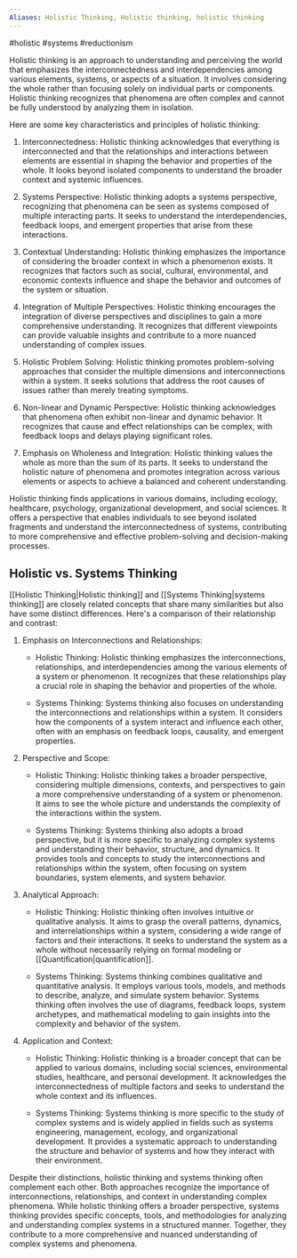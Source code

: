 ```yaml
---
Aliases: Holistic Thinking, Holistic thinking, holistic thinking
---
```

#holistic #systems #reductionism 

Holistic thinking is an approach to understanding and perceiving the world that emphasizes the interconnectedness and interdependencies among various elements, systems, or aspects of a situation. It involves considering the whole rather than focusing solely on individual parts or components. Holistic thinking recognizes that phenomena are often complex and cannot be fully understood by analyzing them in isolation.

Here are some key characteristics and principles of holistic thinking:

1. Interconnectedness: Holistic thinking acknowledges that everything is interconnected and that the relationships and interactions between elements are essential in shaping the behavior and properties of the whole. It looks beyond isolated components to understand the broader context and systemic influences.

2. Systems Perspective: Holistic thinking adopts a systems perspective, recognizing that phenomena can be seen as systems composed of multiple interacting parts. It seeks to understand the interdependencies, feedback loops, and emergent properties that arise from these interactions.

3. Contextual Understanding: Holistic thinking emphasizes the importance of considering the broader context in which a phenomenon exists. It recognizes that factors such as social, cultural, environmental, and economic contexts influence and shape the behavior and outcomes of the system or situation.

4. Integration of Multiple Perspectives: Holistic thinking encourages the integration of diverse perspectives and disciplines to gain a more comprehensive understanding. It recognizes that different viewpoints can provide valuable insights and contribute to a more nuanced understanding of complex issues.

5. Holistic Problem Solving: Holistic thinking promotes problem-solving approaches that consider the multiple dimensions and interconnections within a system. It seeks solutions that address the root causes of issues rather than merely treating symptoms.

6. Non-linear and Dynamic Perspective: Holistic thinking acknowledges that phenomena often exhibit non-linear and dynamic behavior. It recognizes that cause and effect relationships can be complex, with feedback loops and delays playing significant roles.

7. Emphasis on Wholeness and Integration: Holistic thinking values the whole as more than the sum of its parts. It seeks to understand the holistic nature of phenomena and promotes integration across various elements or aspects to achieve a balanced and coherent understanding.

Holistic thinking finds applications in various domains, including ecology, healthcare, psychology, organizational development, and social sciences. It offers a perspective that enables individuals to see beyond isolated fragments and understand the interconnectedness of systems, contributing to more comprehensive and effective problem-solving and decision-making processes.

## Holistic vs. Systems Thinking
[[Holistic Thinking|Holistic thinking]] and [[Systems Thinking|systems thinking]] are closely related concepts that share many similarities but also have some distinct differences. Here's a comparison of their relationship and contrast:

1. Emphasis on Interconnections and Relationships:
   - Holistic Thinking: Holistic thinking emphasizes the interconnections, relationships, and interdependencies among the various elements of a system or phenomenon. It recognizes that these relationships play a crucial role in shaping the behavior and properties of the whole.

   - Systems Thinking: Systems thinking also focuses on understanding the interconnections and relationships within a system. It considers how the components of a system interact and influence each other, often with an emphasis on feedback loops, causality, and emergent properties.

2. Perspective and Scope:
   - Holistic Thinking: Holistic thinking takes a broader perspective, considering multiple dimensions, contexts, and perspectives to gain a more comprehensive understanding of a system or phenomenon. It aims to see the whole picture and understands the complexity of the interactions within the system.

   - Systems Thinking: Systems thinking also adopts a broad perspective, but it is more specific to analyzing complex systems and understanding their behavior, structure, and dynamics. It provides tools and concepts to study the interconnections and relationships within the system, often focusing on system boundaries, system elements, and system behavior.

3. Analytical Approach:
   - Holistic Thinking: Holistic thinking often involves intuitive or qualitative analysis. It aims to grasp the overall patterns, dynamics, and interrelationships within a system, considering a wide range of factors and their interactions. It seeks to understand the system as a whole without necessarily relying on formal modeling or [[Quantification|quantification]].

   - Systems Thinking: Systems thinking combines qualitative and quantitative analysis. It employs various tools, models, and methods to describe, analyze, and simulate system behavior. Systems thinking often involves the use of diagrams, feedback loops, system archetypes, and mathematical modeling to gain insights into the complexity and behavior of the system.

4. Application and Context:
   - Holistic Thinking: Holistic thinking is a broader concept that can be applied to various domains, including social sciences, environmental studies, healthcare, and personal development. It acknowledges the interconnectedness of multiple factors and seeks to understand the whole context and its influences.

   - Systems Thinking: Systems thinking is more specific to the study of complex systems and is widely applied in fields such as systems engineering, management, ecology, and organizational development. It provides a systematic approach to understanding the structure and behavior of systems and how they interact with their environment.

Despite their distinctions, holistic thinking and systems thinking often complement each other. Both approaches recognize the importance of interconnections, relationships, and context in understanding complex phenomena. While holistic thinking offers a broader perspective, systems thinking provides specific concepts, tools, and methodologies for analyzing and understanding complex systems in a structured manner. Together, they contribute to a more comprehensive and nuanced understanding of complex systems and phenomena.